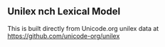 Unilex nch Lexical Model
----------------------

This is built directly from Unicode.org unilex data at
https://github.com/unicode-org/unilex
